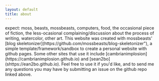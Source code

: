 ```yaml
---
layout: default
title: about
---
```

<span class="postbody">
expect: moss, beasts, mossbeasts, computers, food, the occasional piece of fiction, the less-ocasional complaining/discussion about the process of writing, watercolor, other art.

<span class="postbody">
This website was created with mossbeasts' [blog skeletonizer](https://github.com/mossbeasts/blog-skeletonizer"), a simple template/framework/sandbox to create a personal website with github pages. Some other sites that use it include [cambrianimplosion](https://cambrianimplosion.github.io) and [sean2bo](shttps://ean2bo.github.io). Feel free to use it if you'd like, and to send me any questions you may have by submitting an issue on the github repo linked above.
